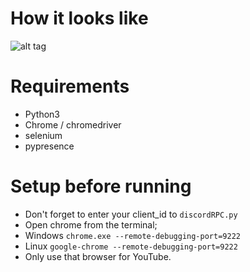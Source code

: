 # How it looks like  
![alt tag](https://i.imgur.com/can49f7.png "example")

# Requirements
- Python3
- Chrome / chromedriver  
- selenium  
- pypresence

# Setup before running
- Don't forget to enter your client_id to ```discordRPC.py```
- Open chrome from the terminal;  
- Windows
  ```chrome.exe --remote-debugging-port=9222```
- Linux
  ```google-chrome --remote-debugging-port=9222```
- Only use that browser for YouTube.
